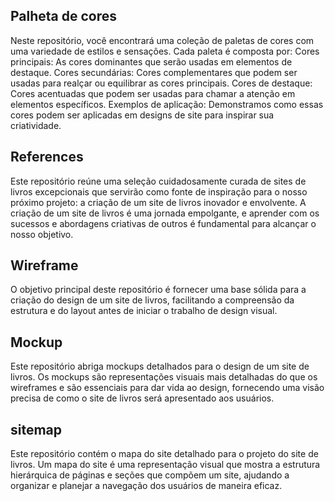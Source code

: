 <h2>Palheta de cores</h2>
Neste repositório, você encontrará uma coleção de paletas de cores com uma variedade de estilos e sensações. Cada paleta é composta por:
Cores principais: As cores dominantes que serão usadas em elementos de destaque.
Cores secundárias: Cores complementares que podem ser usadas para realçar ou equilibrar as cores principais.
Cores de destaque: Cores acentuadas que podem ser usadas para chamar a atenção em elementos específicos.
Exemplos de aplicação: Demonstramos como essas cores podem ser aplicadas em designs de site para inspirar sua criatividade.
<h2>References</h2>
Este repositório reúne uma seleção cuidadosamente curada de sites de livros excepcionais que servirão como fonte de inspiração para o nosso próximo projeto: a criação de um site de livros inovador e envolvente. A criação de um site de livros é uma jornada empolgante, e aprender com os sucessos e abordagens criativas de outros é fundamental para alcançar o nosso objetivo. 
<h2>Wireframe</h2>
O objetivo principal deste repositório é fornecer uma base sólida para a criação do design de um site de livros, facilitando a compreensão da estrutura e do layout antes de iniciar o trabalho de design visual.
<h2>Mockup</h2>
Este repositório abriga mockups detalhados para o design de um site de livros. Os mockups são representações visuais mais detalhadas do que os wireframes e são essenciais para dar vida ao design, fornecendo uma visão precisa de como o site de livros será apresentado aos usuários.
<h2>sitemap</h2>
Este repositório contém o mapa do site detalhado para o projeto do site de livros. Um mapa do site é uma representação visual que mostra a estrutura hierárquica de páginas e seções que compõem um site, ajudando a organizar e planejar a navegação dos usuários de maneira eficaz.
